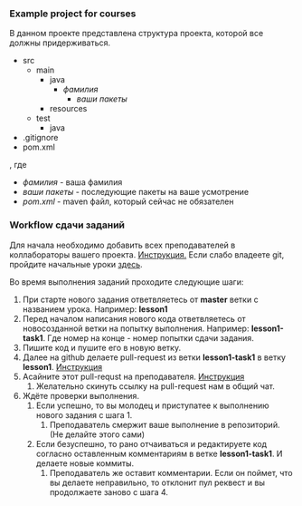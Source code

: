 ### Example project for courses

В данном проекте представлена структура проекта, которой все должны придерживаться.

* src
	* main
		* java
			* *фамилия*
				* *ваши пакеты*
		* resources
	* test
		* java
* .gitignore
* pom.xml

, где 
* *фамилия* - ваша фамилия
* *ваши пакеты* - последующие пакеты на ваше усмотрение
* *pom.xml* - maven файл, который сейчас не обязателен


### Workflow сдачи заданий

Для начала необходимо добавить всех преподавателей в коллабораторы вашего проекта. [Инструкция.](https://docs.github.com/en/github/setting-up-and-managing-your-github-user-account/inviting-collaborators-to-a-personal-repository "Инструкция")
Если слабо владеете git, пройдите начальные уроки [здесь](https://learngitbranching.js.org/ "здесь").

Во время выполнения заданий проходите следующие шаги:
1. При старте нового задания ответвляетесь от **master** ветки с названием урока. Например: **lesson1**
2. Перед началом написания нового кода ответвляетесь от новосозданной ветки на попытку выполнения. Например: **lesson1-task1**. Где номер на конце - номер попытки сдачи задания.
3. Пишите код и пушите его в новую ветку.
4. Далее на github делаете pull-request из ветки **lesson1-task1** в ветку **lesson1**. [Инструкция](https://help.github.com/en/desktop/contributing-to-projects/creating-a-pull-request "Инструкция")
5. Асайните этот pull-requst на преподавателя. [Инструкция](https://help.github.com/en/github/managing-your-work-on-github/assigning-issues-and-pull-requests-to-other-github-users "Инструкция") 
    1. Желательно скинуть ссылку на pull-request нам в общий чат.
6. Ждёте проверки выполнения.
    1. Если успешно, то вы молодец и приступатее к выполнению нового задания с шага 1. 
        1. Преподаватель смержит ваше выполнение в репозиторий. (Не делайте этого сами)
    2. Если безуспешно, то рано отчаиваться и редактируете код согласно оставленным комментариям в ветке **lesson1-task1**. И делаете новые коммиты. 
        1. Преподаватель же оставит комментарии. Если он поймет, что вы делаете неправильно, то отклонит пул реквест и вы продолжаете заново с шага 4.
